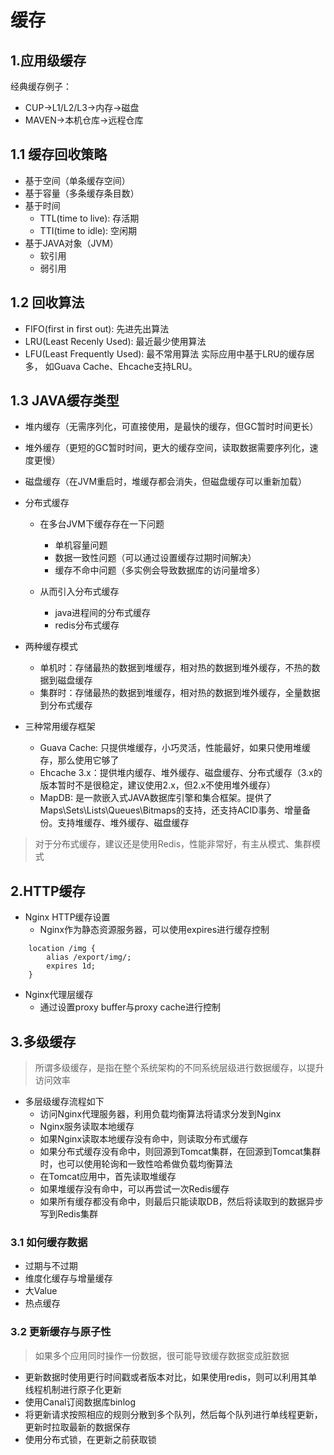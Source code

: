 # 缓存

## 1.应用级缓存
经典缓存例子：
+ CUP->L1/L2/L3->内存->磁盘
+ MAVEN->本机仓库->远程仓库
## 1.1 缓存回收策略
+ 基于空间（单条缓存空间）
+ 基于容量（多条缓存条目数）
+ 基于时间
    + TTL(time to live): 存活期
    + TTI(time to idle): 空闲期
+ 基于JAVA对象（JVM）
    + 软引用
    + 弱引用
## 1.2 回收算法
+ FIFO(first in first out): 先进先出算法
+ LRU(Least Recenly Used): 最近最少使用算法
+ LFU(Least Frequently Used): 最不常用算法
实际应用中基于LRU的缓存居多， 如Guava Cache、Ehcache支持LRU。

## 1.3 JAVA缓存类型
+ 堆内缓存（无需序列化，可直接使用，是最快的缓存，但GC暂时时间更长）
+ 堆外缓存（更短的GC暂时时间，更大的缓存空间，读取数据需要序列化，速度更慢）
+ 磁盘缓存（在JVM重启时，堆缓存都会消失，但磁盘缓存可以重新加载）
+ 分布式缓存
    + 在多台JVM下缓存存在一下问题
        + 单机容量问题
        + 数据一致性问题（可以通过设置缓存过期时间解决）
        + 缓存不命中问题（多实例会导致数据库的访问量增多）

    + 从而引入分布式缓存
        + java进程间的分布式缓存
        + redis分布式缓存
+ 两种缓存模式
    + 单机时：存储最热的数据到堆缓存，相对热的数据到堆外缓存，不热的数据到磁盘缓存
    + 集群时：存储最热的数据到堆缓存，相对热的数据到堆外缓存，全量数据到分布式缓存

+ 三种常用缓存框架
    + Guava Cache: 只提供堆缓存，小巧灵活，性能最好，如果只使用堆缓存，那么使用它够了
    + Ehcache 3.x：提供堆内缓存、堆外缓存、磁盘缓存、分布式缓存（3.x的版本暂时不是很稳定，建议使用2.x，但2.x不使用堆外缓存）
    + MapDB: 是一款嵌入式JAVA数据库引擎和集合框架。提供了Maps\Sets\Lists\Queues\Bitmaps的支持，还支持ACID事务、增量备份。支持堆缓存、堆外缓存、磁盘缓存

> 对于分布式缓存，建议还是使用Redis，性能非常好，有主从模式、集群模式

## 2.HTTP缓存
+ Nginx HTTP缓存设置
    + Nginx作为静态资源服务器，可以使用expires进行缓存控制
~~~
    location /img {
        alias /export/img/;
        expires 1d;
    }
~~~
+ Nginx代理层缓存
    + 通过设置proxy buffer与proxy cache进行控制
## 3.多级缓存
> 所谓多级缓存，是指在整个系统架构的不同系统层级进行数据缓存，以提升访问效率
+ 多层级缓存流程如下
    + 访问Nginx代理服务器，利用负载均衡算法将请求分发到Nginx
    + Nginx服务读取本地缓存
    + 如果Nginx读取本地缓存没有命中，则读取分布式缓存
    + 如果分布式缓存没有命中，则回源到Tomcat集群，在回源到Tomcat集群时，也可以使用轮询和一致性哈希做负载均衡算法
    + 在Tomcat应用中，首先读取堆缓存
    + 如果堆缓存没有命中，可以再尝试一次Redis缓存
    + 如果所有缓存都没有命中，则最后只能读取DB，然后将读取到的数据异步写到Redis集群

### 3.1 如何缓存数据
+ 过期与不过期
+ 维度化缓存与增量缓存
+ 大Value
+ 热点缓存

### 3.2 更新缓存与原子性
> 如果多个应用同时操作一份数据，很可能导致缓存数据变成脏数据
+ 更新数据时使用更行时间戳或者版本对比，如果使用redis，则可以利用其单线程机制进行原子化更新
+ 使用Canal订阅数据库binlog
+ 将更新请求按照相应的规则分散到多个队列，然后每个队列进行单线程更新，更新时拉取最新的数据保存
+ 使用分布式锁，在更新之前获取锁

